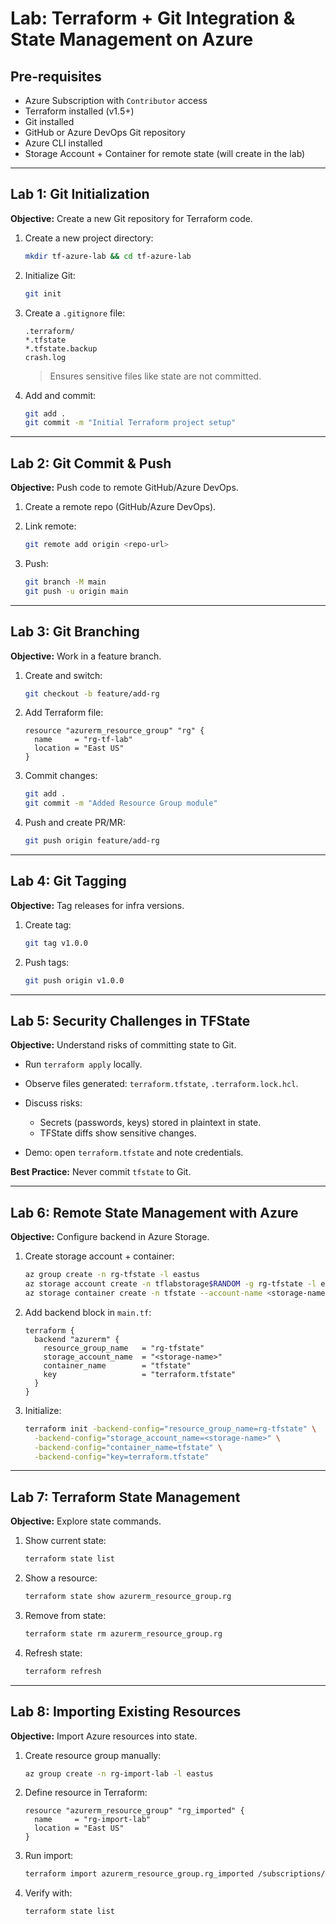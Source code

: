 # Lab: Terraform + Git Integration & State Management on Azure

## **Pre-requisites**

* Azure Subscription with `Contributor` access
* Terraform installed (v1.5+)
* Git installed
* GitHub or Azure DevOps Git repository
* Azure CLI installed
* Storage Account + Container for remote state (will create in the lab)

---

## **Lab 1: Git Initialization**

**Objective:** Create a new Git repository for Terraform code.

1. Create a new project directory:

   ```bash
   mkdir tf-azure-lab && cd tf-azure-lab
   ```

2. Initialize Git:

   ```bash
   git init
   ```

3. Create a `.gitignore` file:

   ```gitignore
   .terraform/
   *.tfstate
   *.tfstate.backup
   crash.log
   ```

   > Ensures sensitive files like state are not committed.

4. Add and commit:

   ```bash
   git add .
   git commit -m "Initial Terraform project setup"
   ```

---

## **Lab 2: Git Commit & Push**

**Objective:** Push code to remote GitHub/Azure DevOps.

1. Create a remote repo (GitHub/Azure DevOps).
2. Link remote:

   ```bash
   git remote add origin <repo-url>
   ```
3. Push:

   ```bash
   git branch -M main
   git push -u origin main
   ```

---

## **Lab 3: Git Branching**

**Objective:** Work in a feature branch.

1. Create and switch:

   ```bash
   git checkout -b feature/add-rg
   ```
2. Add Terraform file:

   ```hcl
   resource "azurerm_resource_group" "rg" {
     name     = "rg-tf-lab"
     location = "East US"
   }
   ```
3. Commit changes:

   ```bash
   git add .
   git commit -m "Added Resource Group module"
   ```
4. Push and create PR/MR:

   ```bash
   git push origin feature/add-rg
   ```

---

## **Lab 4: Git Tagging**

**Objective:** Tag releases for infra versions.

1. Create tag:

   ```bash
   git tag v1.0.0
   ```
2. Push tags:

   ```bash
   git push origin v1.0.0
   ```

---

## **Lab 5: Security Challenges in TFState**

**Objective:** Understand risks of committing state to Git.

* Run `terraform apply` locally.
* Observe files generated: `terraform.tfstate`, `.terraform.lock.hcl`.
* Discuss risks:

  * Secrets (passwords, keys) stored in plaintext in state.
  * TFState diffs show sensitive changes.
* Demo: open `terraform.tfstate` and note credentials.

**Best Practice:** Never commit `tfstate` to Git.

---

## **Lab 6: Remote State Management with Azure**

**Objective:** Configure backend in Azure Storage.

1. Create storage account + container:

   ```bash
   az group create -n rg-tfstate -l eastus
   az storage account create -n tflabstorage$RANDOM -g rg-tfstate -l eastus --sku Standard_LRS
   az storage container create -n tfstate --account-name <storage-name>
   ```

2. Add backend block in `main.tf`:

   ```hcl
   terraform {
     backend "azurerm" {
       resource_group_name   = "rg-tfstate"
       storage_account_name  = "<storage-name>"
       container_name        = "tfstate"
       key                   = "terraform.tfstate"
     }
   }
   ```

3. Initialize:

   ```bash
   terraform init -backend-config="resource_group_name=rg-tfstate" \
     -backend-config="storage_account_name=<storage-name>" \
     -backend-config="container_name=tfstate" \
     -backend-config="key=terraform.tfstate"
   ```

---

## **Lab 7: Terraform State Management**

**Objective:** Explore state commands.

1. Show current state:

   ```bash
   terraform state list
   ```

2. Show a resource:

   ```bash
   terraform state show azurerm_resource_group.rg
   ```

3. Remove from state:

   ```bash
   terraform state rm azurerm_resource_group.rg
   ```

4. Refresh state:

   ```bash
   terraform refresh
   ```

---

## **Lab 8: Importing Existing Resources**

**Objective:** Import Azure resources into state.

1. Create resource group manually:

   ```bash
   az group create -n rg-import-lab -l eastus
   ```

2. Define resource in Terraform:

   ```hcl
   resource "azurerm_resource_group" "rg_imported" {
     name     = "rg-import-lab"
     location = "East US"
   }
   ```

3. Run import:

   ```bash
   terraform import azurerm_resource_group.rg_imported /subscriptions/<sub_id>/resourceGroups/rg-import-lab
   ```

4. Verify with:

   ```bash
   terraform state list
   ```




